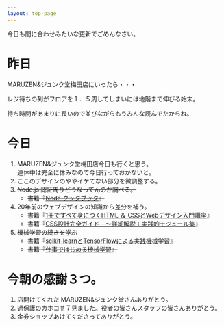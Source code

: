 ```yaml
---
layout: top-page
---
```


今日も間に合わせみたいな更新でごめんなさい。

# 昨日

MARUZEN&ジュンク堂梅田店にいったら・・・

レジ待ちの列がフロアを１．５周してしまいには地階まで伸びる始末。

待ち時間があまりに長いので並びながらもうみんな読んでたからね。


# 今日

1. MARUZEN&ジュンク堂梅田店今日も行くと思う。  
   連休中は完全に休みなので今日行っておかないと。
1. ここのデザインのややイケてない部分を微調整する。
1. ~~Node.js 認証周りどうなってんのか調べる。~~
   * ~~書籍『[Node クックブック](https://amazon.jp/dp/4873116066)』~~
1. 20年前のウェブデザインの知識から差分を補う。
   * 書籍『[1冊ですべて身につくHTML ＆ CSSとWebデザイン入門講座](https://amazon.jp/dp/B07PS1ZJN6)』
   * ~~書籍『[CSS設計完全ガイド　～詳細解説＋実践的モジュール集](https://amazon.jp/dp/B0856YMH7L)』~~
1. ~~機械学習の続きを学ぶ~~
   * ~~書籍『[scikit-learnとTensorFlowによる実践機械学習](https://amazon.jp/dp/4873118344)』~~
   * ~~書籍『[仕事ではじめる機械学習](https://amazon.jp/dp/4873118255)』~~

# 今朝の感謝３つ。

1. 店開けてくれた MARUZEN&ジュンク堂さんありがとう。
2. 過保護のカホコ＃７見ました。役者の皆さんスタッフの皆さんありがとう。
3. 金券ショップあけてくださってありがとう。
